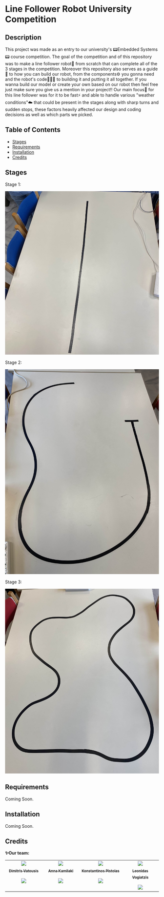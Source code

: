 # Line Follower Robot University Competition

## Description

This project was made as an entry to our university's 📟Embedded Systems📟 course competition. The goal of the competition and of this repository was to make a line follower robot🤖 from scratch that can complete all of the 3 stages in the competition.
Moreover this repository also serves as a guide📖 to how you can build our robot, from the components⚙️ you gonna need and the robot's code👨🏻‍💻 to building it and putting it all together. If you wanna build our model or create your own based on our robot then feel free just make sure you give us a mention in your project!! Our main focus📌 for this line follower was for it to be fast⚡️ and able to handle various "weather conditions"☁️ that could be present in the stages along with sharp turns and sudden stops, these factors heavily affected our design and coding decisions as well as which parts we picked.

## Table of Contents
- [Stages](#stages)
- [Requirements](#requirements)
- [Installation](#installation)
- [Credits](#credits)

## Stages

Stage 1:

![Alt text](https://github.com/TsipiDev/Line_Follower_Robot_University_Competition/blob/main/stage1.jpg?raw=true)

Stage 2:

![Alt text](https://github.com/TsipiDev/Line_Follower_Robot_University_Competition/blob/main/stage2.jpg?raw=true)

Stage 3:

![Alt text](https://github.com/TsipiDev/Line_Follower_Robot_University_Competition/blob/main/stage3.jpg?raw=true)


## Requirements
Coming Soon.

## Installation
Coming Soon.

## Credits
**✨Our team:**
<table>
  <tbody>
    <tr>
      <td align="center" valign="top" width="14.28%"><a href="https://github.com/TsipiDev"><img src="https://avatars.githubusercontent.com/u/182362978?v=4" width="100px;"/><br/><sub><b>Dimitris Vatousis</b></sub></a><br/><br>
      <a href="https://www.linkedin.com/in/dimitris-vatousis/"> <img src="https://upload.wikimedia.org/wikipedia/commons/c/ca/LinkedIn_logo_initials.png" width="20px;"/></a></td>  
      <td align="center" valign="top" width="14.28%"><a href="https://github.com/ankamim"><img src="https://avatars.githubusercontent.com/u/185844696?v=4" width="100px;"/><br/><sub><b>Anna Kamilaki</b></sub></a><br/><br>
      <a href="https://www.linkedin.com/in/anna-kamilaki-19689a332/"> <img src="https://upload.wikimedia.org/wikipedia/commons/c/ca/LinkedIn_logo_initials.png" width="20px;"/></a></td>
      <td align="center" valign="top" width="14.28%"><a href="https://github.com/KPISTOLAS"><img src="https://avatars.githubusercontent.com/u/122966880?v=4" width="100px;"/><br/><sub><b>Konstantinos Pistolas</b></sub></a><br/><br>
      <a href="https://www.linkedin.com/in/konstantinos-pistolas-aa7a12265/"> <img src="https://upload.wikimedia.org/wikipedia/commons/c/ca/LinkedIn_logo_initials.png" width="20px;"/></a></td>
      <td align="center" valign="top" width="14.28%"><a href="https://www.linkedin.com/in/leonidas-vogiatzis-3a7bb1333/"><img src="https://media.licdn.com/dms/image/v2/D4D03AQEkCNxpv8eZTg/profile-displayphoto-shrink_800_800/profile-displayphoto-shrink_800_800/0/1729271548808?e=1746057600&v=beta&t=HjnmZ0X9XDFJjw2kk98G1xqML1nJ1XJPLPweyqTwfaY" width="100px;"/><br/><sub><b>Leonidas Vogiatzis</b></sub></a><br/><br>
      <a href="https://www.linkedin.com/in/leonidas-vogiatzis-3a7bb1333/"> <img src="https://upload.wikimedia.org/wikipedia/commons/c/ca/LinkedIn_logo_initials.png" width="20px;"/></a></td>
    </tr>  
  </tbody>
</table>

